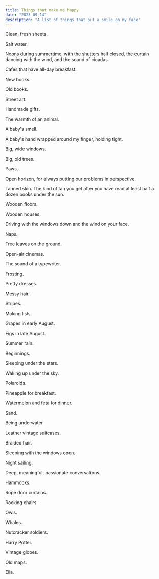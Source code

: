 ```yaml
---
title: Things that make me happy
date: "2023-09-14"
description: "A list of things that put a smile on my face"
---
```


Clean, fresh sheets.

Salt water.

Noons during summertime, with the shutters half closed, the curtain dancing with the wind, and the sound of cicadas.

Cafes that have all-day breakfast.

New books.

Old books.

Street art.

Handmade gifts.

The warmth of an animal.

A baby's smell.

A baby's hand wrapped around my finger, holding tight.

Big, wide windows.

Big, old trees.

Paws.

Open horizon, for always putting our problems in perspective.

Tanned skin. The kind of tan you get after you have read at least half a dozen books under the sun.

Wooden floors.

Wooden houses.

Driving with the windows down and the wind on your face.

Naps.

Tree leaves on the ground.

Open-air cinemas.

The sound of a typewriter.

Frosting.

Pretty dresses.

Messy hair.

Stripes.

Making lists.

Grapes in early August.

Figs in late August.

Summer rain.

Beginnings.

Sleeping under the stars.

Waking up under the sky.

Polaroids.

Pineapple for breakfast.

Watermelon and feta for dinner.

Sand.

Being underwater.

Leather vintage suitcases.

Braided hair.

Sleeping with the windows open.

Night sailing.

Deep, meaningful, passionate conversations.

Hammocks.

Rope door curtains.

Rocking chairs.

Owls.

Whales.

Nutcracker soldiers.

Harry Potter.

Vintage globes.

Old maps.

Ella.
